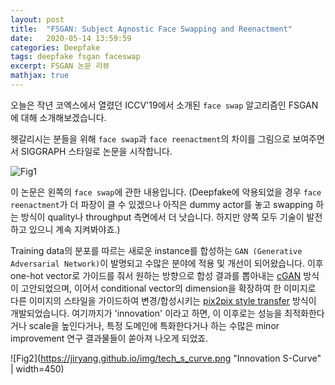 ```yaml
---
layout: post
title:  "FSGAN: Subject Agnostic Face Swapping and Reenactment"
date:   2020-05-14 13:59:59
categories: Deepfake
tags: deepfake fsgan faceswap 
excerpt: FSGAN 논문 리뷰
mathjax: true
---
```


오늘은 작년 코엑스에서 열렸던 ICCV'19에서 소개된 `face swap` 알고리즘인 FSGAN에 대해 소개해보겠습니다.


헷갈리시는 분들을 위해 `face swap`과 `face reenactment`의 차이를 그림으로 보여주면서 SIGGRAPH 스타일로 논문을 시작합니다.

![Fig1](https://jiryang.github.io/img/faceswap_vs_facereenactment.JPG "Face Swap vs. Face Reenactment")

이 논문은 왼쪽의 `face swap`에 관한 내용입니다.
(Deepfake에 악용되었을 경우 `face reenactment`가 더 파장이 클 수 있겠으나 아직은 dummy actor를 놓고 swapping 하는 방식이 quality나 throughput 측면에서 더 낫습니다. 하지만 양쪽 모두 기술이 발전하고 있으니 계속 지켜봐야죠.)


Training data의 분포를 따르는 새로운 instance를 합성하는 `GAN (Generative Adversarial Network)`이 발명되고 수많은 분야에 적용 및 개선이 되어왔습니다. 이후 one-hot vector로 가이드를 줘서 원하는 방향으로 합성 결과를 뽑아내는 [cGAN](https://arxiv.org/pdf/1411.1784.pdf) 방식이 고안되었으며, 이어서 conditional vector의 dimension을 확장하여 한 이미지로 다른 이미지의 스타일을 가이드하여 변경/합성시키는 [pix2pix style transfer](https://arxiv.org/pdf/1611.07004.pdf) 방식이 개발되었습니다. 여기까지가 'innovation' 이라고 하면, 이 이후로는 성능을 최적화한다거나 scale을 높인다거나, 특정 도메인에 특화한다거나 하는 수많은 minor improvement 연구 결과물들이 쏟아져 나오게 되었죠.

![Fig2](https://jiryang.github.io/img/tech_s_curve.png "Innovation S-Curve" | width=450)



